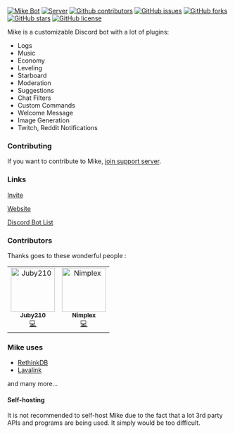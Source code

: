 <a href="https://discordbots.org/bot/419620594645073930"><img src="https://discordbots.org/api/widget/upvotes/419620594645073930.svg" alt="Mike Bot" /></a>
[![Server](https://img.shields.io/discord/340947847728070666.svg?logo=discord&colorB=7289DA)](https://discord.gg/ZwPfRfp)
[![Github contributors](https://img.shields.io/github/contributors/mike-boat/mike.svg)](https://github.com/mike-boat/mike/contributors)
[![GitHub issues](https://img.shields.io/github/issues/mike-boat/mike.svg)](https://github.com/mike-boat/mike/issues)
[![GitHub forks](https://img.shields.io/github/forks/mike-boat/mike.svg)](https://github.com/mike-boat/mike/network)
[![GitHub stars](https://img.shields.io/github/stars/mike-boat/mike.svg)](https://github.com/mike-boat/mikestargazers)
[![GitHub license](https://img.shields.io/github/license/mike-boat/mike.svg)](https://github.com/mike-boat/mike/blob/master/LICENSE)

Mike is a customizable Discord bot with a lot of plugins:
* Logs
* Music
* Economy
* Leveling
* Starboard
* Moderation
* Suggestions
* Chat Filters
* Custom Commands
* Welcome Message
* Image Generation
* Twitch, Reddit Notifications

### Contributing

If you want to contribute to Mike, [join support
server](https://discord.gg/ZwPfRfp).

### Links

[Invite](https://discordapp.com/oauth2/authorize?client_id=419620594645073930&permissions=8&scope=bot)

[Website](https://mikebot.xyz)

[Discord Bot List](https://discordbots.org/bot/419620594645073930)

### Contributors

Thanks goes to these wonderful people :

<table>
	<tr>
		<td align="center">
			<a href="https://github.com/juby210-PL">
				<img src="https://avatars0.githubusercontent.com/u/48866434?s=460&v=4" width="100px;" alt="Juby210"/>
				<br />
				<sub>
					<b>Juby210</b>
				</sub>
			</a><br />
			<a href="#" title="Code">💻 </a></td>
		</td>
		<td align="center">
			<a href="https://github.com/Nimplex">
				<img src="https://avatars2.githubusercontent.com/u/39964594?s=400&v=4" width="100px;" alt="Nimplex"/>
				<br />
				<sub>
					<b>Nimplex</b>
				</sub>
			</a><br />
			<a href="#" title="Code">💻 </a></td>
		</td>
</table>

### Mike uses

- [RethinkDB](https://www.rethinkdb.com/)
- [Lavalink](https://github.com/Frederikam/Lavalink)

and many more...

#### Self-hosting

It is not recommended to self-host Mike due to the fact that a lot 3rd party APIs and programs are being used.
It simply would be too difficult.


<!-- ## License -->
